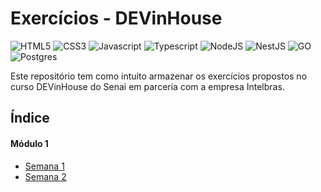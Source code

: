 # Exercícios - DEVinHouse

![HTML5](https://img.shields.io/badge/html5-E34F26?style=for-the-badge&logo=html5&logoColor=black)
![CSS3](https://img.shields.io/badge/css3-1572B6?style=for-the-badge&logo=css3&logoColor=black)
![Javascript](https://img.shields.io/badge/javascript-F7DF1E?style=for-the-badge&logo=javascript&logoColor=black)
![Typescript](https://img.shields.io/badge/typescript-3178C6?style=for-the-badge&logo=typescript&logoColor=black)
![NodeJS](https://img.shields.io/badge/node.js-6DA55F?style=for-the-badge&logo=node.js&logoColor=white)
![NestJS](https://img.shields.io/badge/nestjs-E0234E?style=for-the-badge&logo=nestjs&logoColor=black)
![GO](https://img.shields.io/badge/go-00ADD8?style=for-the-badge&logo=go&logoColor=black)
![Postgres](https://img.shields.io/badge/postgres-%23316192.svg?style=for-the-badge&logo=postgresql&logoColor=white)

Este repositório tem como intuito armazenar os exercícios propostos no curso DEVinHouse do Senai em parceria com a empresa Intelbras.

## Índice

 #### Módulo 1 
  - [Semana 1](module-1/week-1/M1-W1.md)
  - [Semana 2](module-1/week-1/M1-W2.md)
 <!-- - [Semana 3](https://) -->
 <!-- - [Semana 4](https://) -->
 <!-- - [Semana 5](https://) -->
 <!-- - [Semana 6](https://) -->
 <!-- - [Semana 7](https://) -->
 <!-- - [Semana 8](https://) -->
 <!-- - [Semana 9](https://) -->
 <!-- - [Semana 10](https://) -->
 <!-- - [Semana 11](https://) -->
 <!-- - [Semana 12](https://) -->

